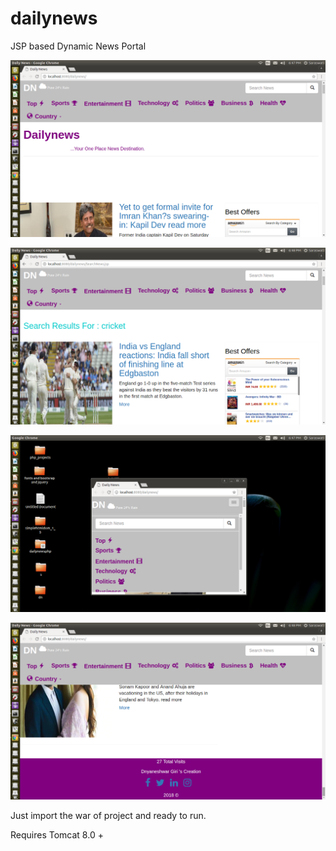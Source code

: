 # dailynews
JSP based Dynamic News Portal









![alt text](https://github.com/dnyaneshwargiri/dailynews/blob/master/Screenshot%20from%202018-08-04%2018-47-06.png)




![alt text](https://github.com/dnyaneshwargiri/dailynews/blob/master/Screenshot%20from%202018-08-04%2018-48-47.png)




![alt text](https://github.com/dnyaneshwargiri/dailynews/blob/master/Screenshot%20from%202018-08-04%2018-47-29.png)




![alt text](https://github.com/dnyaneshwargiri/dailynews/blob/master/Screenshot%20from%202018-08-04%2018-48-02.png)


Just import the war of project and ready to run.

Requires Tomcat 8.0 +
